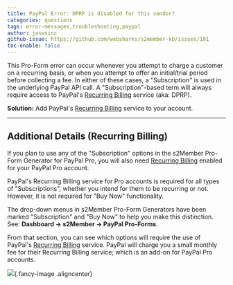```yaml
---
title: PayPal Error: DPRP is disabled for this vendor?
categories: questions
tags: error-messages,troubleshooting,paypal
author: jaswsinc
github-issue: https://github.com/websharks/s2member-kb/issues/191
toc-enable: false
---
```


This Pro-Form error can occur whenever you attempt to charge a customer on a recurring basis, or when you attempt to offer an initial/trial period before collecting a fee. In either of these cases, a "Subscription" is used in the underlying PayPal API call. A "Subscription"-based term will always require access to PayPal's [Recurring Billing](http://www.s2member.com/paypal-pro-recurring-payments-faqs) service (aka: DPRP).

**Solution:** Add PayPal's [Recurring Billing](http://www.s2member.com/paypal-pro-recurring-payments-faqs) service to your account.

---

## Additional Details (Recurring Billing)

If you plan to use any of the "Subscription" options in the s2Member Pro-Form Generator for PayPal Pro, you will also need [Recurring Billing](http://www.s2member.com/paypal-pro-recurring-payments-faqs) enabled for your PayPal Pro account.

PayPal's Recurring Billing service for Pro accounts is required for all types of "Subscriptions", whether you intend for them to be recurring or not. However, it is not required for "Buy Now" functionality.

The drop-down menus in s2Member Pro-Form Generators have been marked "Subscription" and "Buy Now" to help you make this distinction. See: **Dashboard → s2Member → PayPal Pro-Forms**.

From that section, you can see which options will require the use of PayPal's [Recurring Billing](http://www.s2member.com/paypal-pro-recurring-payments-faqs) service. PayPal will charge you a small monthly fee for their Recurring Billing service; which is an add-on for PayPal Pro accounts.

![](https://www.filepicker.io/api/file/tLcjEKIjTkCj2hGNYByZ#.png){.fancy-image .aligncenter}

